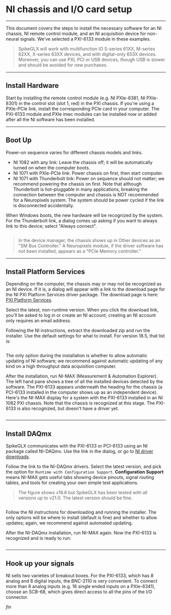 # NI chassis and I/O card setup

------

This document covers the steps to install the necessary software for an NI
chassis, NI remote control module, and an NI acquisition device for
non-neural signals. We've selected a PXI-6133 module in these examples.

>SpikeGLX will work with multifunction IO S-series 61XX, M-series 62XX,
X-series 63XX devices, and with digital-only 653X devices. Moreover, you
can use PXI, PCI or USB devices, though USB is slower and should be avoided
for new purchases.

------

## Install Hardware

Start by installing the remote control module (e.g. NI PXIe-8381, NI PXIe-8301)
in the control slot (slot 1, red) in the PXI chassis. If you're using a PXIe-PCIe
link, install the corresponding PCIe card in your computer. The PXI-6133 module and
PXIe imec modules can be installed now or added after all the NI software has
been installed.

------

## Boot Up

Power-on sequence varies for different chassis models and links.

* NI 1082 with any link: Leave the chassis off; it will be automatically
turned on when the computer boots.
* NI 1071 with PXIe-PCIe link: Power chassis on first, then start computer.
* NI 1071 with Thunderbolt link: Power on sequence should not matter; we
recommend powering the chassis on first. Note that although Thunderbolt is
hot-pluggable in many applications, breaking the connection between the computer
and chassis is NOT recommended for a Neuropixels system. The system should be
power cycled if the link is disconnected accidentally.

When Windows boots, the new hardware will be recognized by the system. For the
Thunderbolt link, a dialog comes up asking if you want to always link to this
device; select "Always connect".

![<BR/>](Approve_Thunderbolt_Devices.jpg)

>In the device manager, the chassis shows up in Other devices as an
"SM Bus Controller." A Neuropixels module, if the driver software has not been
installed, appears as a "PCIe Memory controller."

------

## Install Platform Services

Depending on the computer, the chassis may or may not be recognized as an NI
device. If it is, a dialog will appear with a link to the download page for the
NI PXI Platform Services driver package. The download page is here:
[PXI Platform Services](http://www.ni.com/en-us/support/downloads/drivers/download.pxi-platform-services.html).

Select the latest, non-runtime version. When you click the download link, you'll
be asked to log in or create an NI account; creating an NI account only requires
an email address.

Following the NI instructions, extract the downloaded zip and run the installer.
Use the default settings for what to install. For version 18.5, that list is:

![<BR/>](NI_PXI_Platform_Services_Install_List.png)

The only option during the installation is whether to allow automatic updating of
NI software; we recommend against automatic updating of any kind on a high
throughput data acquisition computer.

After the installation, run NI-MAX (Measurement & Automation Explorer). The left
hand pane shows a tree of all the installed devices detected by the software.
The PXI-6133 appears underneath the heading for the chassis (a PCI-6133
installed in the computer shows up as an independent device). Here's the NI-MAX
display for a system with the PXI-6133 installed in an NI 1082 PXI chassis.
Note that the chassis is recognized at this stage. The PXI-6133 is also
recognized, but doesn't have a driver yet.

![<BR/>](NIMAX_6133_driver_not_found.png)

------

## Install DAQmx

SpikeGLX communicates with the PXI-6133 or PCI-6133 using an NI package called
NI-DAQmx. Use the link in the dialog, or go to
[NI driver downloads](http://www.ni.com/en-us/support/downloads/drivers/download.ni-daqmx.html).

Follow the link to the NI-DAQmx drivers. Select the latest version, and pick
the option for `Runtime with Configuration Support`. **Configuration Support**
means NI-MAX gets useful tabs showing device pinouts, signal routing tables,
and tools for creating your own simple test applications.

> The figure shows v18.6 but SpikeGLX has been tested with all versions
up to v21.0. The latest version should be fine.

![<BR/>](NIDAQmx_download_options.jpg)

Follow the NI instructions for downloading and running the installer. The only
options will be where to install (default is fine) and whether to allow updates;
again, we recommend against automated updating.

After the NI-DAQmx installation, run NI-MAX again. Now the PXI-6133 is
recognized and is ready to run:

![<BR/>](NIMAX_6133_with_driver.png)

------

## Hook up your signals

NI sells two varieties of breakout boxes. For the PXI-6133, which has 8 analog
and 8 digital inputs, the BNC-2110 is very convenient. To connect more than 8
analog inputs (e.g. 16 single ended inputs on a PXIe-6341), choose an SCB-68,
which gives direct access to all the pins of the I/O connector.


_fin_


